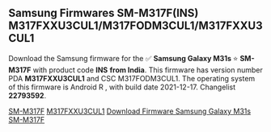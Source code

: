 <h2>Samsung Firmwares SM-M317F(INS) M317FXXU3CUL1/M317FODM3CUL1/M317FXXU3CUL1</h2>
Download the Samsung firmware for the ✅ <strong>Samsung Galaxy M31s </strong> ⭐ <strong>SM-M317F</strong> with product code <strong>INS</strong> <strong> from India</strong>. This firmware has version number PDA <strong>M317FXXU3CUL1</strong> and CSC M317FODM3CUL1. The operating system of this firmware is Android R , with build date 2021-12-17. Changelist <strong>22793592</strong>.


[SM-M317F](https://samfirm.shop/samsung/model/SM-M317F)
[M317FXXU3CUL1](https://samfirm.shop/samsung/pda/M317FXXU3CUL1)
[Download Firmware Samsung Galaxy M31s SM-M317F](https://samfirm.shop/samsung/firmware/483187)
